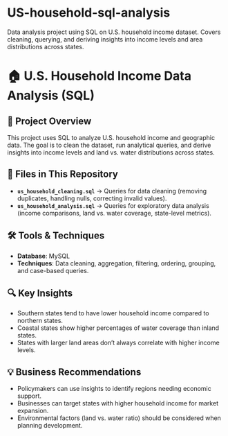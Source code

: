 # US-household-sql-analysis
Data analysis project using SQL on U.S. household income dataset. Covers cleaning, querying, and deriving insights into income levels and area distributions across states.

# 🏠 U.S. Household Income Data Analysis (SQL)

## 📌 Project Overview  
This project uses SQL to analyze U.S. household income and geographic data. The goal is to clean the dataset, run analytical queries, and derive insights into income levels and land vs. water distributions across states.  

## 📂 Files in This Repository  
- **`us_household_cleaning.sql`** → Queries for data cleaning (removing duplicates, handling nulls, correcting invalid values).  
- **`us_household_analysis.sql`** → Queries for exploratory data analysis (income comparisons, land vs. water coverage, state-level metrics).  

## 🛠️ Tools & Techniques  
- **Database**: MySQL  
- **Techniques**: Data cleaning, aggregation, filtering, ordering, grouping, and case-based queries.  

## 🔍 Key Insights  
- Southern states tend to have lower household income compared to northern states.  
- Coastal states show higher percentages of water coverage than inland states.  
- States with larger land areas don’t always correlate with higher income levels.  

## 💡 Business Recommendations  
- Policymakers can use insights to identify regions needing economic support.  
- Businesses can target states with higher household income for market expansion.  
- Environmental factors (land vs. water ratio) should be considered when planning development.  

